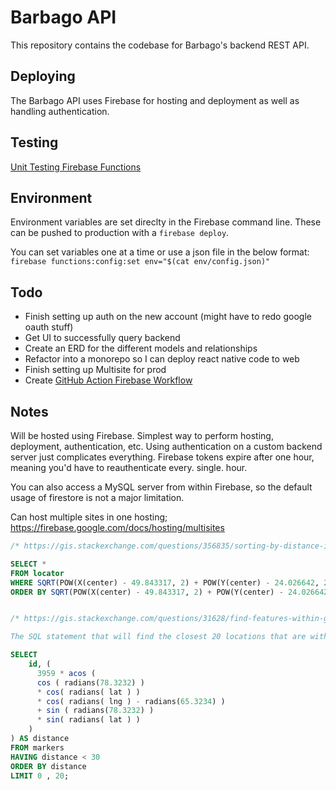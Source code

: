 # Barbago API

This repository contains the codebase for Barbago's backend REST API.

## Deploying

The Barbago API uses Firebase for hosting and deployment as well as handling authentication.

## Testing

[Unit Testing Firebase Functions](https://firebase.google.com/docs/functions/unit-testing)

## Environment

Environment variables are set direclty in the Firebase command line. These can be pushed to production with a `firebase deploy`.

You can set variables one at a time or use a json file in the below format:
`firebase functions:config:set env="$(cat env/config.json)"`

## Todo

- Finish setting up auth on the new account (might have to redo google oauth stuff)
- Get UI to successfully query backend
- Create an ERD for the different models and relationships
- Refactor into a monorepo so I can deploy react native code to web
- Finish setting up Multisite for prod
- Create [GitHub Action Firebase Workflow](https://medium.com/firebase-developers/the-comprehensive-guide-to-github-actions-and-firebase-hosting-818502d86c31)

## Notes

Will be hosted using Firebase. Simplest way to perform hosting, deployment, authentication, etc. Using authentication on a custom backend server just complicates everything. Firebase tokens expire after one hour, meaning you'd have to reauthenticate every. single. hour.

You can also access a MySQL server from within Firebase, so the default usage of firestore is not a major limitation.

Can host multiple sites in one hosting; https://firebase.google.com/docs/hosting/multisites

```SQL
/* https://gis.stackexchange.com/questions/356835/sorting-by-distance-in-mysql */

SELECT *
FROM locator
WHERE SQRT(POW(X(center) - 49.843317, 2) + POW(Y(center) - 24.026642, 2)) * 100 < radius
ORDER BY SQRT(POW(X(center) - 49.843317, 2) + POW(Y(center) - 24.026642, 2)) * 100


/* https://gis.stackexchange.com/questions/31628/find-features-within-given-coordinates-and-distance-using-mysql/356830#356830

The SQL statement that will find the closest 20 locations that are within a radius of 30 miles to the 78.3232, 65.3234 coordinate. It calculates the distance based on the latitude/longitude of that row and the target latitude/longitude, and then asks for only rows where the distance value is less than 30 miles, orders the whole query by distance, and limits it to 20 results. To search by kilometers instead of miles, replace 3959 with 6371. */

SELECT
    id, (
      3959 * acos (
      cos ( radians(78.3232) )
      * cos( radians( lat ) )
      * cos( radians( lng ) - radians(65.3234) )
      + sin ( radians(78.3232) )
      * sin( radians( lat ) )
    )
) AS distance
FROM markers
HAVING distance < 30
ORDER BY distance
LIMIT 0 , 20;

```
